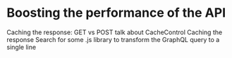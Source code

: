 # Boosting the performance of the API

Caching the response: GET vs POST
talk about CacheControl
Caching the response
    Search for some .js library to transform the GraphQL query to a single line